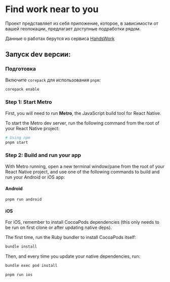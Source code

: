 # Find work near to you

Проект представляет из себя приложение, которое, в зависимости от вашей геолокации, предлагает доступные подработки рядом.

Данные о работах берутся из сервиса [HandsWork](https://smz.handswork.pro/)

## Запуск dev версии:

### Подготовка

Включите `corepack` для использования `pnpm`:

```sh
corepack enable
```

### Step 1: Start Metro

First, you will need to run **Metro**, the JavaScript build tool for React Native.

To start the Metro dev server, run the following command from the root of your React Native project:

```sh
# Using npm
pnpm start
```

### Step 2: Build and run your app

With Metro running, open a new terminal window/pane from the root of your React Native project, and use one of the following commands to build and run your Android or iOS app:

#### Android

```sh
pnpm run android
```

#### iOS

For iOS, remember to install CocoaPods dependencies (this only needs to be run on first clone or after updating native deps).

The first time, run the Ruby bundler to install CocoaPods itself:

```sh
bundle install
```

Then, and every time you update your native dependencies, run:

```sh
bundle exec pod install
```

```sh
pnpm run ios
```
